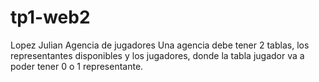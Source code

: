 # tp1-web2
Lopez Julian Agencia de jugadores Una agencia debe tener 2 tablas, los representantes disponibles y los jugadores, donde la tabla jugador va a poder tener 0 o 1 representante.
